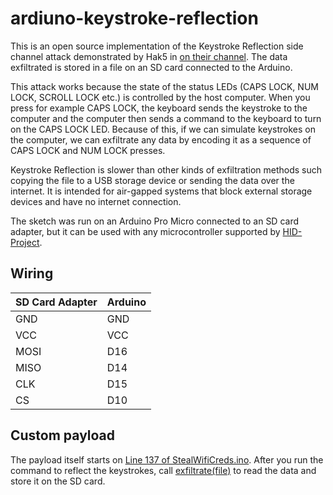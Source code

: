# ardiuno-keystroke-reflection
This is an open source implementation of the Keystroke Reflection side channel attack demonstrated by Hak5 in [on their channel](https://www.youtube.com/watch?v=Qg1M3jUCPgw). The data exfiltrated is stored in a file on an SD card connected to the Arduino.

This attack works because the state of the status LEDs (CAPS LOCK, NUM LOCK, SCROLL LOCK etc.) is controlled by the host computer. When you press for example CAPS LOCK, the keyboard sends the keystroke to the computer and the computer then sends a command to the keyboard to turn on the CAPS LOCK LED. Because of this, if we can simulate keystrokes on the computer, we can exfiltrate any data by encoding it as a sequence of CAPS LOCK and NUM LOCK presses.

Keystroke Reflection is slower than other kinds of exfiltration methods such copying the file to a USB storage device or sending the data over the internet. It is intended for air-gapped systems that block external storage devices and have no internet connection. 

The sketch was run on an Arduino Pro Micro connected to an SD card adapter, but it can be used with any microcontroller supported by [HID-Project](https://github.com/NicoHood/HID).

## Wiring

| SD Card Adapter | Arduino | 
| --------------- | ------- |
| GND             | GND     | 
| VCC             | VCC     | 
| MOSI            | D16     |
| MISO            | D14     |
| CLK             | D15     |
| CS              | D10     |

## Custom payload
The payload itself starts on [Line 137 of StealWifiCreds.ino](StealWifiCreds/StealWifiCreds.ino#L137). After you run the command to reflect the keystrokes, call [exfiltrate(file)](StealWifiCreds/StealWifiCreds.ino#L73) to read the data and store it on the SD card.

